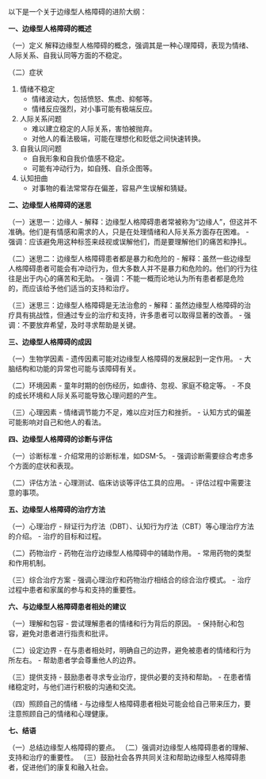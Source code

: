 以下是一个关于边缘型人格障碍的进阶大纲：

**一、边缘型人格障碍的概述**

（一）定义
解释边缘型人格障碍的概念，强调其是一种心理障碍，表现为情绪、人际关系、自我认同等方面的不稳定。

（二）症状
1. 情绪不稳定
    - 情绪波动大，包括愤怒、焦虑、抑郁等。
    - 情绪反应强烈，对小事可能有极端反应。
2. 人际关系问题
    - 难以建立稳定的人际关系，害怕被抛弃。
    - 对他人的看法极端，可能在理想化和贬低之间快速转换。
3. 自我认同问题
    - 自我形象和自我价值感不稳定。
    - 可能有冲动行为，如自残、自杀企图等。
4. 认知扭曲
    - 对事物的看法常常存在偏差，容易产生误解和猜疑。

**二、边缘型人格障碍的迷思**

（一）迷思一：边缘人
    - 解释：边缘型人格障碍患者常被称为“边缘人”，但这并不准确。他们是有情感和需求的人，只是在处理情绪和人际关系方面存在困难。
    - 强调：应该避免用这种标签来歧视或误解他们，而是要理解他们的痛苦和挣扎。

（二）迷思二：边缘型人格障碍患者都是暴力和危险的
    - 解释：虽然一些边缘型人格障碍患者可能会有冲动行为，但大多数人并不是暴力和危险的。他们的行为往往是出于内心的痛苦和无助。
    - 强调：不能一概而论地认为所有患者都是危险的，而应该给予他们适当的支持和治疗。

（三）迷思三：边缘型人格障碍是无法治愈的
    - 解释：虽然边缘型人格障碍的治疗具有挑战性，但通过专业的治疗和支持，许多患者可以取得显著的改善。
    - 强调：不要放弃希望，及时寻求帮助是关键。

**三、边缘型人格障碍的成因**

（一）生物学因素
    - 遗传因素可能对边缘型人格障碍的发展起到一定作用。
    - 大脑结构和功能的异常也可能与该障碍有关。

（二）环境因素
    - 童年时期的创伤经历，如虐待、忽视、家庭不稳定等。
    - 不良的成长环境和人际关系可能导致心理问题的产生。

（三）心理因素
    - 情绪调节能力不足，难以应对压力和挫折。
    - 认知方式的偏差可能影响对自己和他人的看法。

**四、边缘型人格障碍的诊断与评估**

（一）诊断标准
    - 介绍常用的诊断标准，如DSM-5。
    - 强调诊断需要综合考虑多个方面的症状和表现。

（二）评估方法
    - 心理测试、临床访谈等评估工具的应用。
    - 评估过程中需要注意的事项。

**五、边缘型人格障碍的治疗方法**

（一）心理治疗
    - 辩证行为疗法（DBT）、认知行为疗法（CBT）等心理治疗方法的介绍。
    - 治疗的目标和过程。

（二）药物治疗
    - 药物在治疗边缘型人格障碍中的辅助作用。
    - 常用药物的类型和作用机制。

（三）综合治疗方案
    - 强调心理治疗和药物治疗相结合的综合治疗模式。
    - 治疗过程中患者和家属的参与和支持的重要性。

**六、与边缘型人格障碍患者相处的建议**

（一）理解和包容
    - 尝试理解患者的情绪和行为背后的原因。
    - 保持耐心和包容，避免对患者进行指责和批评。

（二）设定边界
    - 在与患者相处时，明确自己的边界，避免被患者的情绪和行为所左右。
    - 帮助患者学会尊重他人的边界。

（三）提供支持
    - 鼓励患者寻求专业治疗，提供必要的支持和帮助。
    - 在患者情绪稳定时，与他们进行积极的沟通和交流。

（四）照顾自己的情绪
    - 与边缘型人格障碍患者相处可能会给自己带来压力，要注意照顾自己的情绪和心理健康。

**七、结语**

（一）总结边缘型人格障碍的要点。
（二）强调对边缘型人格障碍患者的理解、支持和治疗的重要性。
（三）鼓励社会各界共同关注和帮助边缘型人格障碍患者，促进他们的康复和融入社会。
